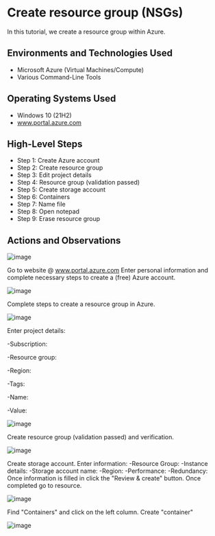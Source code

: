 

<h1> Create resource group (NSGs) </h1>
In this tutorial, we create a resource group within Azure. <br />


<h2>Environments and Technologies Used</h2> 

- Microsoft Azure (Virtual Machines/Compute)
- Various Command-Line Tools


<h2>Operating Systems Used </h2>

- Windows 10 (21H2)
- www.portal.azure.com

<h2>High-Level Steps</h2>

- Step 1: Create Azure account
- Step 2: Create resource group
- Step 3: Edit project details
- Step 4: Resource group (validation passed)
- Step 5: Create storage account
- Step 6: Containers
- Step 7: Name file
- Step 8: Open notepad
- Step 9: Erase resource group

<h2>Actions and Observations</h2>


![image](https://github.com/leticialunaa/create-resource/assets/146797387/875aeb37-f484-4dfc-a19b-a6827f59b9e2)


Go to website @ www.portal.azure.com 
Enter personal information and complete necessary steps to create a (free) Azure account.  



![image](https://github.com/leticialunaa/create-resource/assets/146797387/1925836f-c337-4e94-af4c-1355f730968b)


Complete steps to create a resource group in Azure.



![image](https://github.com/leticialunaa/create-resource/assets/146797387/06a32327-27fa-4554-80d3-202ef1c41605)



Enter project details:

-Subscription: 

-Resource group:

-Region: 

-Tags:

-Name: 

-Value: 



![image](https://github.com/leticialunaa/create-resource/assets/146797387/c2282bb1-9b14-465f-a9df-b1703021fe05)



Create resource group (validation passed) and verification. 



![image](https://github.com/leticialunaa/create-resource/assets/146797387/5b208524-4142-4fbf-96eb-56e35850a5b1)



Create storage account. 
Enter information:
-Resource Group:
-Instance details:
-Storage account name:
-Region:
-Performance:
-Redundancy:
Once information is filled in click the "Review & create" button.
Once completed go to resource. 



![image](https://github.com/leticialunaa/create-resource/assets/146797387/03345727-dfb2-491b-8bcd-de448ba814f0)


Find "Containers" and click on the left column. Create "container" 



![image](https://github.com/leticialunaa/create-resource/assets/146797387/8730f790-252b-4a4e-8afd-06dca9c87e02)















